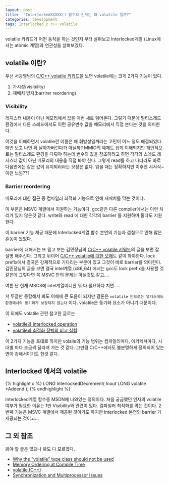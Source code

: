 ```yaml
---
layout: post
title:  "InterlockedXXXXX() 함수의 인자는 왜 volatile 일까?"
categories: development
tags: Interlocked c c++ volatile
---
```


volatile 키워드가 어떤 동작을 하는 것인지 부터 살펴보고 Interlocked계열 (Linux에서는 atomic 계열)과 연관성을 살펴보겠다.

## volatile 이란?
우선 서광열님의 [C/C++ volatile 키워드](http://skyul.tistory.com/337)을 보면 volatile에는 크게 2가지 기능이 있다.

1. 가시성(visibility)
2. 재배치 방지(barrirer reordering)

### Visibility
레지스터 내용이 아닌 메모리에서 값을 매번 새로 읽어온다. 그렇기 때문에 멀티스레드 환경에서 다른 스레드에서도 이런 공유변수 값을 메모리에서 직접 본다는 것을 의미한다.

이것을 이해하면서 volatile란 이름은 왜 휘발성일까라는 고민이 어느 정도 해결되었다. 매번 보고 나면 휙 날아가버린다가 아닐까? MMIO의 예제도 쉽게 이해되지만 개인적으로는 멀티스레드 환경을 다뤄야 하는데 변수의 값을 참조하려고 하면 각각의 스레드 레지스터 값이 아닌 메모리의 내용을 직접 봐야 한다. 그렇게 read를 하고 나더라도 바로 다음번에는 같은 값이 유지되리라는 보장은 없다. 읽을 때는 정확하지만 이후엔 샤샤삭~ 이런 느낌???

### Barrier reordering
메모리에 대한 접근 중 컴파일러 최적화 기능으로 인해 재배치를 막는 것이다.

이 부분은 MSVC 계열에서 지원하는 기능이다. gcc같은 다른 compiler에서는 이런 처리가 있지 않은것 같다. write와 read 에 대한 각각의 barrier 를 지원하며 둘다도 지원한다.

이 barrier 기능 제공 때문에 Interlocked계열 함수 본연의 기능과 겹침으로 인해 많은 혼동이 왔었다.

barrier에 대해서는 또 믿고 보는 김민장님의 [C/C++ volatile 키워드](http://egloos.zum.com/minjang/v/2274079)의 글을 보면 잘 설명 해주신다. 그리고 뒤이어 [C/C++ volatile에 대한 오해](http://minjang.egloos.com/2370662)도 같이 봐야한다. lock prefix에서 결국은 강제적으로 기다리는 부분이 있고 그것이 바로 barrier를 의미한다. 김민장님의 글을 보면 결국 intel계열 (x86_64) 에서는 gcc도 lock prefix를 사용할 것 같은데 그렇다면 꼭 MSVC 만의 문제는 아닐것도 같고....

여튼 난 현재 MSCS에 intel계열이니깐 뭐 다 필요하다 치면.....

저 두글만 종합해서 봐도 이해에 큰 도움이 되지만 결론은 `volatile 만으로는 멀티스레드환경에서의 동기화가 보장되지 않는다` 이다. volatile은 동기화 요소가 아니기 때문이다.

이 외에도 volatile 관련 참고한 글로는

* [volatile과 interlocked operation](http://lacti.me/2011/08/02/volatile-interlocked-operation/)
* [volatile과 최적화 장벽의 비교 실험](https://kldp.org/node/104910)


이 2가지 기능을 토대로 하지만 volaile의 기능 범위는 컴파일러마다, 아키텍쳐마다, 시대별 마다 조금씩 달라져 가는 것 같다. 그만큼 C/C++에서도 불분명하게 정의되어 있는 면이 강해서이기도 한것 같다.

## Interlocked 에서의 volatile

{% highlight c %}
LONG InterlockedDecrement(
  _Inout_ LONG volatile *Addend
);
{% endhighlight %}

Interlocked계열 함수중 MSDN에 나와있는 정의이다. 처음 궁금했던 인자의 volatile 여부가 필요한 이유는 1번 Visibility와 관련이 있다. 컴파일러 최적화를 막는 것이다. 2번째 기능은 MSVC 계열에서 제공된 것이기도 하지만 Interlocked 본연의 barrier 가 제공되는 것이고...


## 그 외 참조

봐야 할 글은 많으나 봐도 다 모르겠다.

* [Why the "volatile" type class should not be used](https://www.kernel.org/doc/Documentation/volatile-considered-harmful.txt)
* [Memory Ordering at Compile Time](http://preshing.com/20120625/memory-ordering-at-compile-time/)
* [volatile (C++)](https://msdn.microsoft.com/en-us/library/12a04hfd%28v=vs.120%29.aspx?f=255&MSPPError=-2147217396)
* [Synchronization and Multiprocessor Issues](https://msdn.microsoft.com/en-us/library/ms686355.aspx)
